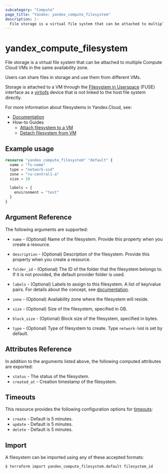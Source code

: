 ```yaml
---
subcategory: "Compute"
page_title: "Yandex: yandex_compute_filesystem"
description: |-
  File storage is a virtual file system that can be attached to multiple Compute Cloud VMs in the same availability zone.
---
```



# yandex_compute_filesystem




File storage is a virtual file system that can be attached to multiple Compute Cloud VMs in the same availability zone.

Users can share files in storage and use them from different VMs.

Storage is attached to a VM through the [Filesystem in Userspace](https://en.wikipedia.org/wiki/Filesystem_in_Userspace) (FUSE) interface as a [virtiofs](https://www.kernel.org/doc/html/latest/filesystems/virtiofs.html) device that is not linked to the host file system directly.

For more information about filesystems in Yandex.Cloud, see:

* [Documentation](https://cloud.yandex.com/docs/compute/concepts/filesystem)
* How-to Guides
  * [Attach filesystem to a VM](https://cloud.yandex.com/en-ru/docs/compute/operations/filesystem/attach-to-vm)
  * [Detach filesystem from VM](https://cloud.yandex.com/en-ru/docs/compute/operations/filesystem/detach-from-vm)

## Example usage

```terraform
resource "yandex_compute_filesystem" "default" {
  name = "fs-name"
  type = "network-ssd"
  zone = "ru-central1-a"
  size = 10

  labels = {
    environment = "test"
  }
}
```

## Argument Reference

The following arguments are supported:

* `name` - (Optional) Name of the filesystem. Provide this property when you create a resource.

* `description` - (Optional) Description of the filesystem. Provide this property when you create a resource.

* `folder_id` - (Optional) The ID of the folder that the filesystem belongs to. If it is not provided, the default provider folder is used.

* `labels` - (Optional) Labels to assign to this filesystem. A list of key/value pairs. For details about the concept, see [documentation](https://cloud.yandex.com/docs/overview/concepts/services#labels).

* `zone` - (Optional) Availability zone where the filesystem will reside.

* `size` - (Optional) Size of the filesystem, specified in GB.

* `block_size` - (Optional) Block size of the filesystem, specified in bytes.

* `type` - (Optional) Type of filesystem to create. Type `network-hdd` is set by default.

## Attributes Reference

In addition to the arguments listed above, the following computed attributes are exported:

* `status` - The status of the filesystem.
* `created_at` - Creation timestamp of the filesystem.

## Timeouts

This resource provides the following configuration options for [timeouts](https://www.terraform.io/docs/language/resources/syntax.html#operation-timeouts):

- `create` - Default is 5 minutes.
- `update` - Default is 5 minutes.
- `delete` - Default is 5 minutes.

## Import

A filesystem can be imported using any of these accepted formats:

```
$ terraform import yandex_compute_filesystem.default filesystem_id
```
